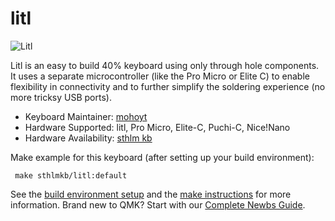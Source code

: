 # litl

 ![Litl](https://i.imgur.com/ghyUaoqh.jpeg)

 Litl is an easy to build 40% keyboard using only through hole components. It uses a separate microcontroller (like the Pro Micro or Elite C) to enable flexibility in connectivity and to further simplify the soldering experience (no more tricksy USB ports).

 * Keyboard Maintainer: [mohoyt](https://github.com/mohoyt)
 * Hardware Supported: litl, Pro Micro, Elite-C, Puchi-C, Nice!Nano
 * Hardware Availability: [sthlm kb](https://sthlmkb.com)

 Make example for this keyboard (after setting up your build environment):

     make sthlmkb/litl:default

 See the [build environment setup](https://docs.qmk.fm/#/getting_started_build_tools) and the [make instructions](https://docs.qmk.fm/#/getting_started_make_guide) for more information. Brand new to QMK? Start with our [Complete Newbs Guide](https://docs.qmk.fm/#/newbs).